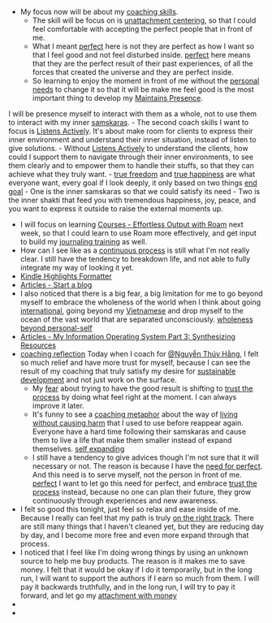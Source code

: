 - My focus now will be about my [coaching skills](<coaching skills.md>). 
    - The skill will be focus on is [unattachment centering](<unattachment centering.md>), so that I could feel comfortable with accepting the perfect people that in front of me. 
    - What I meant [perfect](<perfect.md>) here is not they are perfect as how I want so that I feel good and not feel disturbed inside. [perfect](<perfect.md>) here means that they are the perfect result of their past experiences, of all the forces that created the universe and they are perfect inside.
    - So learning to enjoy the moment in front of me without the [personal needs](<personal needs.md>) to change it so that it will be make me feel good is the most important thing to develop my [Maintains Presence](<Maintains Presence.md>). 

I will be presence myself to interact with them as a whole, not to use them to interact with my inner [samskaras](<samskaras.md>).
        - The second coach skills I want to focus is [Listens Actively](<Listens Actively.md>). It's about make room for clients to express their inner environment and understand their inner situation, instead of listen to give solutions.
        - Without [Listens Actively](<Listens Actively.md>) to understand the clients, how could I support them to navigate through their inner environments, to see them clearly and to empower them to handle their stuffs, so that they can achieve what they truly want. 
        - [true freedom](<true freedom.md>) and [true happiness](<true happiness.md>) are what everyone want, every goal if I look deeply, it only based on two things [end goal](<end goal.md>)
        - One is the inner samskaras so that we could satisfy its need
            - Two is the inner shakti that feed you with tremendous happiness, joy, peace, and you want to express it outside to raise the external moments up.
- I will focus on learning [Courses - Effortless Output with Roam](<Courses - Effortless Output with Roam.md>) next week, so that I could learn to use Roam more effectively, and get input to build my [journaling training](<journaling training.md>) as well.
- How can I see like as a [continuous process](<continuous process.md>) is still what I'm not really clear. I still have the tendency to breakdown life, and not able to fully integrate my way of looking it yet.
- [Kindle Highlights Formatter](https://kindle-formatter.vercel.app/)
- [Articles - Start a blog](<Articles - Start a blog.md>)
- I also noticed that there is a big fear, a big limitation for me to go beyond myself to embrace the wholeness of the world when I think about going [international](<international.md>), going beyond my [Vietnamese](<Vietnamese.md>) and drop myself to the ocean of the vast world that are separated unconsciously. [wholeness](<wholeness.md>) [beyond personal-self](<beyond personal-self.md>)
- [Articles - My Information Operating System Part 3: Synthesizing](<Articles - My Information Operating System Part 3: Synthesizing.md>) [Resources](<Resources.md>)
- [coaching reflection](<coaching reflection.md>) Today when I coach for [@Nguyễn Thúy Hằng](<@Nguyễn Thúy Hằng.md>), I felt so much relief and have more trust for myself, because I can see the result of my coaching that truly satisfy my desire for [sustainable development](<sustainable development.md>) and not just work on the surface. 
    - My [fear](<fear.md>) about trying to have the good result is shifting to [trust the process](<trust the process.md>) by doing what feel right at the moment. I can always improve it later.
    - It's funny to see a [coaching metaphor](<coaching metaphor.md>) about the way of [living without causing harm](<living without causing harm.md>) that I used to use before reappear again. Everyone have a hard time following their samskaras and cause them to live a life that make them smaller instead of expand themselves. [self expanding](<self expanding.md>)
    - I still have a tendency to give advices though I'm not sure that it will necessary or not. The reason is because I have the [need for perfect](<need for perfect.md>). And this need is to serve myself, not the person in front of me. [perfect](<perfect.md>) I want to let go this need for perfect, and embrace [trust the process](<trust the process.md>) instead, because no one can plan their future, they grow continuously through experiences and new awareness.
- I felt so good this tonight, just feel so relax and ease inside of me. Because I really can feel that my path is truly [on the right track](<on the right track.md>). There are still many things that I haven't cleaned yet, but they are reducing day by day, and I become more free and even more expand through that process.
- I noticed that I feel like I'm doing wrong things by using an unknown source to help me buy products. The reason is it makes me to save money. I felt that it would be okay if I do it temporarily, but in the long run, I will want to support the authors if I earn so much from them. I will pay it backwards truthfully, and in the long run, I will try to pay it forward, and let go my [attachment with money](<attachment with money.md>)
- 
- 
